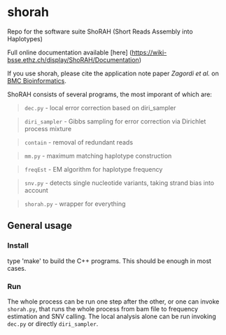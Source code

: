shorah
======

Repo for the software suite ShoRAH (Short Reads Assembly into Haplotypes)

Full online documentation available [here]
(https://wiki-bsse.ethz.ch/display/ShoRAH/Documentation)

If you use shorah, please cite the application note paper _Zagordi et al._ on
[BMC Bioinformatics](http://www.biomedcentral.com/1471-2105/12/119).

ShoRAH consists of several programs, the most imporant of which are:
> `dec.py`       - local error correction based on diri_sampler

> `diri_sampler` - Gibbs sampling for error correction via Dirichlet
>process mixture

> `contain`      - removal of redundant reads

> `mm.py`        - maximum matching haplotype construction

> `freqEst`      - EM algorithm for haplotype frequency

> `snv.py`       - detects single nucleotide variants, taking strand bias into
>account

> `shorah.py`    - wrapper for everything

## General usage

### Install

type 'make' to build the C++ programs. This should be enough in most cases.

### Run

The whole process can be run one step after the other, or one can
invoke `shorah.py`, that runs the whole process from bam file to
frequency estimation and SNV calling. The local analysis alone
can be run invoking	`dec.py` or directly `diri_sampler`.
